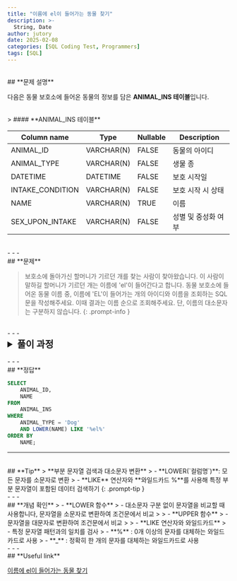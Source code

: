 ```yaml
---
title: "이름에 el이 들어가는 동물 찾기"
description: >-
  String, Date
author: jutory
date: 2025-02-08
categories: [SQL Coding Test, Programmers]
tags: [SQL]
---
```

<br>
## **문제 설명**

다음은 동물 보호소에 들어온 동물의 정보를 담은 **ANIMAL_INS 테이블**입니다.

<br>
> #### **ANIMAL_INS 테이블**

| Column name       | Type        | Nullable | Description                |
|-------------------|-------------|----------|----------------------------|
| ANIMAL_ID         | VARCHAR(N)  | FALSE    | 동물의 아이디              |
| ANIMAL_TYPE       | VARCHAR(N)  | FALSE    | 생물 종                    |
| DATETIME          | DATETIME    | FALSE    | 보호 시작일                |
| INTAKE_CONDITION  | VARCHAR(N)  | FALSE    | 보호 시작 시 상태          |
| NAME              | VARCHAR(N)  | TRUE     | 이름                       |
| SEX_UPON_INTAKE   | VARCHAR(N)  | FALSE    | 성별 및 중성화 여부        |

<br>
- - -
<br>
## **문제**

> 보호소에 돌아가신 할머니가 기르던 개를 찾는 사람이 찾아왔습니다. 이 사람이 말하길 할머니가 기르던 개는 이름에 'el'이 들어간다고 합니다. 동물 보호소에 들어온 동물 이름 중, 이름에 'EL'이 들어가는 개의 아이디와 이름을 조회하는 SQL문을 작성해주세요. 이때 결과는 이름 순으로 조회해주세요. 단, 이름의 대소문자는 구분하지 않습니다.
{: .prompt-info }

<br>
- - -
<br>
<details>
  <summary style="font-size: 1.5em; font-weight: bold;">풀이 과정</summary>
<div markdown="1">

1. **조건 확인**  
   - 이름에 'EL'이 포함된 개(Dog)를 찾아야 하며 대소문자는 구분하지 않아야 합니다.

2. **LOWER 함수와 LIKE 사용**  
   - **LOWER(NAME)**을 사용하여 모든 이름을 소문자로 변환하고, 'el'이 포함된 경우 찾기
   - **LIKE '%el%'**을 사용하여 부분 문자열 일치를 검사

3. **동물 종류 필터링**  
   - **ANIMAL_TYPE = 'Dog'** 조건으로 개만 선택

4. **결과 정렬**  
   - 이름을 기준으로 오름차순 정렬

5. **최종 결과 출력**  
   - SELECT 절에서 ANIMAL_ID, NAME을 출력

* **_교훈_**  
   - 대소문자 구분 없이 문자열을 비교해야 할 때는 **LOWER** 또는 **UPPER** 함수 사용해서 형태 통일 시키기. 그래야 누락 없이 조회 가능하다. 오케이? <br> 예쑤
</div>
</details>

<br>
- - -
<br>
## **정답**

```sql
SELECT 
    ANIMAL_ID, 
    NAME
FROM 
    ANIMAL_INS
WHERE 
    ANIMAL_TYPE = 'Dog' 
    AND LOWER(NAME) LIKE '%el%'
ORDER BY 
    NAME;
```

- - -
<br>
## **Tip**
> **부분 문자열 검색과 대소문자 변환**
>    - **LOWER(`컬럼명`)**: 모든 문자를 소문자로 변환  
>    - **LIKE** 연산자와 **와일드카드 %**를 사용해 특정 부분 문자열이 포함된 데이터 검색하기
{: .prompt-tip }

<br>
- - -
<br>
## **개념 확인**
> - **LOWER 함수**
>    - 대소문자 구분 없이 문자열을 비교할 때 사용합니다, 문자열을 소문자로 변환하여 조건문에서 비교
>
> - **UPPER 함수**
>    - 문자열을 대문자로 변환하여 조건문에서 비교
>
> - **LIKE 연산자와 와일드카드**
>    - 특정 문자열 패턴과의 일치를 검사 
>        - **%** : 0개 이상의 문자를 대체하는 와일드카드로 사용  
>        - **_** :  정확히 한 개의 문자를 대체하는 와일드카드로 사용

<br>
- - -
<br>
## **Useful link**

[이름에 el이 들어가는 동물 찾기](https://school.programmers.co.kr/learn/courses/30/lessons/59047)